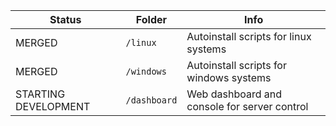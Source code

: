 
| Status | Folder       | Info                                                |
|--------|--------------|-----------------------------------------------------|
| MERGED      | `/linux`     | Autoinstall scripts for linux systems   |
| MERGED      | `/windows`   | Autoinstall scripts for windows systems |
| STARTING DEVELOPMENT      | `/dashboard` | Web dashboard and console for server control        |


